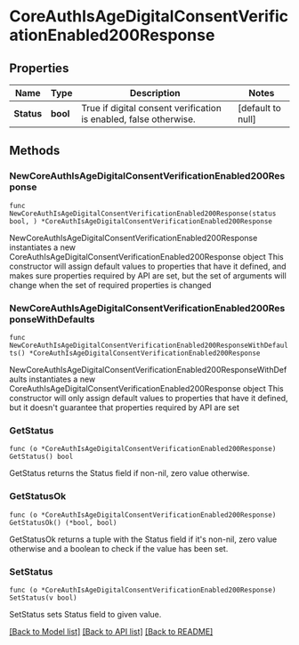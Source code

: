 # CoreAuthIsAgeDigitalConsentVerificationEnabled200Response

## Properties

Name | Type | Description | Notes
------------ | ------------- | ------------- | -------------
**Status** | **bool** | True if digital consent verification is enabled,                     false otherwise. | [default to null]

## Methods

### NewCoreAuthIsAgeDigitalConsentVerificationEnabled200Response

`func NewCoreAuthIsAgeDigitalConsentVerificationEnabled200Response(status bool, ) *CoreAuthIsAgeDigitalConsentVerificationEnabled200Response`

NewCoreAuthIsAgeDigitalConsentVerificationEnabled200Response instantiates a new CoreAuthIsAgeDigitalConsentVerificationEnabled200Response object
This constructor will assign default values to properties that have it defined,
and makes sure properties required by API are set, but the set of arguments
will change when the set of required properties is changed

### NewCoreAuthIsAgeDigitalConsentVerificationEnabled200ResponseWithDefaults

`func NewCoreAuthIsAgeDigitalConsentVerificationEnabled200ResponseWithDefaults() *CoreAuthIsAgeDigitalConsentVerificationEnabled200Response`

NewCoreAuthIsAgeDigitalConsentVerificationEnabled200ResponseWithDefaults instantiates a new CoreAuthIsAgeDigitalConsentVerificationEnabled200Response object
This constructor will only assign default values to properties that have it defined,
but it doesn't guarantee that properties required by API are set

### GetStatus

`func (o *CoreAuthIsAgeDigitalConsentVerificationEnabled200Response) GetStatus() bool`

GetStatus returns the Status field if non-nil, zero value otherwise.

### GetStatusOk

`func (o *CoreAuthIsAgeDigitalConsentVerificationEnabled200Response) GetStatusOk() (*bool, bool)`

GetStatusOk returns a tuple with the Status field if it's non-nil, zero value otherwise
and a boolean to check if the value has been set.

### SetStatus

`func (o *CoreAuthIsAgeDigitalConsentVerificationEnabled200Response) SetStatus(v bool)`

SetStatus sets Status field to given value.



[[Back to Model list]](../README.md#documentation-for-models) [[Back to API list]](../README.md#documentation-for-api-endpoints) [[Back to README]](../README.md)


